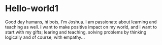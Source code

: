 # Hello-world1



Good day humans, hi bots,
I'm Joshua. I am passionate about learning and teaching as well. i want to make positive impact on my world, and i want to start with my 
gifts; learing and teaching, solving problems by thinking logically and of course, with empathy...  

